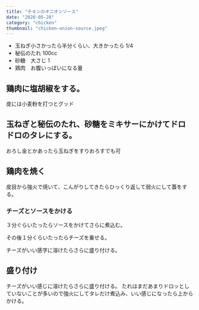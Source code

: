 ```yaml
---
title: "チキンのオニオンソース"
date: "2020-05-28"
category: "chicken"
thumbnail: "chicken-onion-source.jpeg"
---
```


- 玉ねぎ小さかったら半分くらい、大きかったら 1/4
- 秘伝のたれ 100cc
- 砂糖　大さじ 1
- 鶏肉　お腹いっぱいになる量

## 鶏肉に塩胡椒をする。

皮には小麦粉を打つとグッド

## 玉ねぎと秘伝のたれ、砂糖をミキサーにかけてドロドロのタレにする。

おろし金とかあったら玉ねぎをすりおろすでも可

## 鶏肉を焼く

皮目から強火で焼いて、こんがりしてきたらひっくり返して弱火にして蓋をする。

### チーズとソースをかける

３分ぐらいたったらソースをかけてさらに煮込む。

その後１分くらいたったらチーズを乗せる。

チーズがいい感字に溶けたらさらに盛り付ける。

## 盛り付け

チーズがいい感じに溶けたらさらに盛り付ける。
たれはまだあまりドロッとしていないことが多いので強火にしてタレだけ煮込み、いい感じになったら上からかける。
